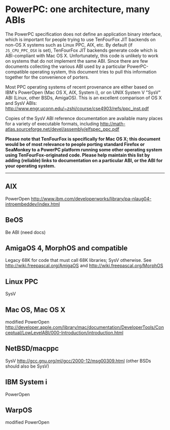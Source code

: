 # PowerPC: one architecture, many ABIs #

The PowerPC specification does not define an application binary interface, which is important for people trying to use TenFourFox JIT backends on non-OS X systems such as Linux PPC, AIX, etc. By default (if `JS_CPU_PPC_OSX` is set), TenFourFox JIT backends generate code which is ABI-compliant with Mac OS X. Unfortunately, this code is unlikely to work on systems that do not implement the same ABI. Since there are few documents collecting the various ABI used by a particular PowerPC-compatible operating system, this document tries to pull this information together for the convenience of porters.

Most PPC operating systems of recent provenance are either based on IBM's PowerOpen (Mac OS X, AIX, System i), or on UNIX System V "SysV" ABI (Linux, other BSDs, AmigaOS). This is an excellent comparison of OS X and SysV ABIs: http://www.engr.uconn.edu/~zshi/course/cse4903/refs/ppc_inst.pdf

Copies of the SysV ABI reference documentation are available many places for a variety of executable formats, including http://math-atlas.sourceforge.net/devel/assembly/elfspec_ppc.pdf

**Please note that TenFourFox is specifically for Mac OS X; this document would be of most relevance to people porting standard Firefox or SeaMonkey to a PowerPC platform running some other operating system using TenFourFox-originated code. Please help maintain this list by adding (reliable) links to documentation on a particular ABI, or the ABI for your operating system.**


---


## AIX ##
PowerOpen http://www.ibm.com/developerworks/library/pa-nlaug04-introembeddev/index.html

## BeOS ##
Be ABI (need docs)

## AmigaOS 4, MorphOS and compatible ##
Legacy 68K for code that must call 68K libraries; SysV otherwise. See http://wiki.freepascal.org/AmigaOS and http://wiki.freepascal.org/MorphOS

## Linux PPC ##
SysV

## Mac OS, Mac OS X ##
modified PowerOpen http://developer.apple.com/library/mac/documentation/DeveloperTools/Conceptual/LowLevelABI/000-Introduction/introduction.html

## NetBSD/macppc ##
SysV http://gcc.gnu.org/ml/gcc/2000-12/msg00309.html (other BSDs should also be SysV)

## IBM System i ##
PowerOpen

## WarpOS ##
modified PowerOpen
